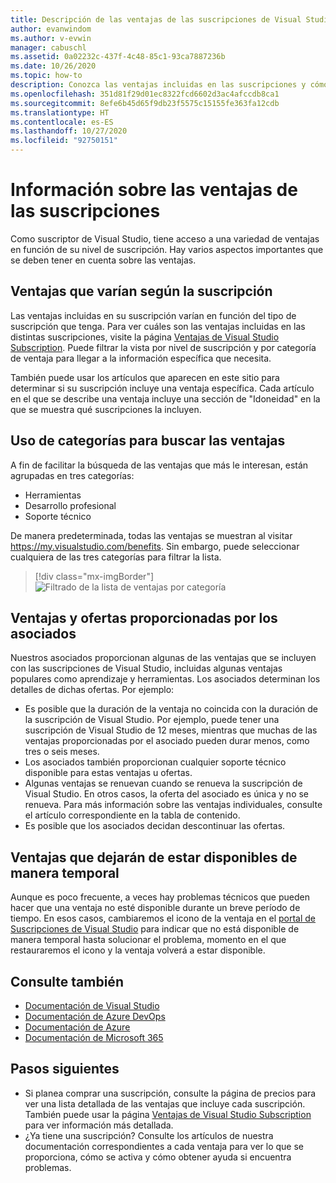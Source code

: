 ```yaml
---
title: Descripción de las ventajas de las suscripciones de Visual Studio | Microsoft Docs
author: evanwindom
ms.author: v-evwin
manager: cabuschl
ms.assetid: 0a02232c-437f-4c48-85c1-93ca7887236b
ms.date: 10/26/2020
ms.topic: how-to
description: Conozca las ventajas incluidas en las suscripciones y cómo activarlas.
ms.openlocfilehash: 351d81f29d01ec8322fcd6602d3ac4afccdb8ca1
ms.sourcegitcommit: 8efe6b45d65f9db23f5575c15155fe363fa12cdb
ms.translationtype: HT
ms.contentlocale: es-ES
ms.lasthandoff: 10/27/2020
ms.locfileid: "92750151"
---
```

# <a name="about-your-subscription-benefits"></a>Información sobre las ventajas de las suscripciones
Como suscriptor de Visual Studio, tiene acceso a una variedad de ventajas en función de su nivel de suscripción. Hay varios aspectos importantes que se deben tener en cuenta sobre las ventajas.

## <a name="benefits-that-vary-based-on-your-subscription"></a>Ventajas que varían según la suscripción 
Las ventajas incluidas en su suscripción varían en función del tipo de suscripción que tenga. Para ver cuáles son las ventajas incluidas en las distintas suscripciones, visite la página [Ventajas de Visual Studio Subscription](https://visualstudio.microsoft.com/vs/benefits/). Puede filtrar la vista por nivel de suscripción y por categoría de ventaja para llegar a la información específica que necesita. 

También puede usar los artículos que aparecen en este sitio para determinar si su suscripción incluye una ventaja específica. Cada artículo en el que se describe una ventaja incluye una sección de "Idoneidad" en la que se muestra qué suscripciones la incluyen.

## <a name="use-categories-to-help-find-benefits"></a>Uso de categorías para buscar las ventajas
A fin de facilitar la búsqueda de las ventajas que más le interesan, están agrupadas en tres categorías: 
- Herramientas
- Desarrollo profesional
- Soporte técnico

De manera predeterminada, todas las ventajas se muestran al visitar <https://my.visualstudio.com/benefits>. Sin embargo, puede seleccionar cualquiera de las tres categorías para filtrar la lista.

   > [!div class="mx-imgBorder"]
   > ![Filtrado de la lista de ventajas por categoría](_img/about-benefits/categories.png "Elija una categoría para filtrar la lista de ventajas disponibles.")

## <a name="benefits-and-offers-provided-by-partners"></a>Ventajas y ofertas proporcionadas por los asociados
Nuestros asociados proporcionan algunas de las ventajas que se incluyen con las suscripciones de Visual Studio, incluidas algunas ventajas populares como aprendizaje y herramientas. Los asociados determinan los detalles de dichas ofertas. Por ejemplo:
- Es posible que la duración de la ventaja no coincida con la duración de la suscripción de Visual Studio. Por ejemplo, puede tener una suscripción de Visual Studio de 12 meses, mientras que muchas de las ventajas proporcionadas por el asociado pueden durar menos, como tres o seis meses.
- Los asociados también proporcionan cualquier soporte técnico disponible para estas ventajas u ofertas.
- Algunas ventajas se renuevan cuando se renueva la suscripción de Visual Studio. En otros casos, la oferta del asociado es única y no se renueva. Para más información sobre las ventajas individuales, consulte el artículo correspondiente en la tabla de contenido.
- Es posible que los asociados decidan descontinuar las ofertas. 

## <a name="benefits-that-become-temporarily-unavailable"></a>Ventajas que dejarán de estar disponibles de manera temporal
Aunque es poco frecuente, a veces hay problemas técnicos que pueden hacer que una ventaja no esté disponible durante un breve período de tiempo. En esos casos, cambiaremos el icono de la ventaja en el [portal de Suscripciones de Visual Studio](https://my.visualstudio.com/benefits) para indicar que no está disponible de manera temporal hasta solucionar el problema, momento en el que restauraremos el icono y la ventaja volverá a estar disponible.

## <a name="see-also"></a>Consulte también
- [Documentación de Visual Studio](/visualstudio/)
- [Documentación de Azure DevOps](/azure/devops/)
- [Documentación de Azure](/azure/)
- [Documentación de Microsoft 365](/microsoft-365/)

## <a name="next-steps"></a>Pasos siguientes
- Si planea comprar una suscripción, consulte la página de precios para ver una lista detallada de las ventajas que incluye cada suscripción. También puede usar la página [Ventajas de Visual Studio Subscription](https://visualstudio.microsoft.com/vs/benefits/) para ver información más detallada.
- ¿Ya tiene una suscripción?  Consulte los artículos de nuestra documentación correspondientes a cada ventaja para ver lo que se proporciona, cómo se activa y cómo obtener ayuda si encuentra problemas. 
